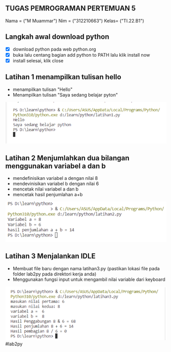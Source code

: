 ## TUGAS PEMROGRAMAN PERTEMUAN 5

Nama = ("M Muammar")
Nim  = ("312210663")
Kelas= ("TI.22.B1")


## Langkah awal download **python**

- [x] download python pada web python.org
- [x] buka lalu centang bagian add python to PATH lalu klik install now
- [x] install selesai, klik close

## Latihan 1 menampilkan tulisan hello


-  menampilkan tulisan "Hello"
- Menampilkan tulisan "Saya sedang belajar pyton"

![image](image\output-latihan1.png)

 ## Latihan 2 Menjumlahkan dua bilangan menggunakan variabel a dan b


 - mendefinisikan variabel a dengan nilai 8
 - mendevinisikan variabel b dengan nilai 6
 - mencetak nilai variabel a dan b
 - mencetak hasil penjumlahan a+b

![image](image\output-latihan2.PNG)

## Latihan 3 Menjalankan IDLE


- Membuat file baru dengan nama latihan3.py (pastikan lokasi file pada folder lab2py pada direktori kerja anda)
- Menggunakan fungsi input untuk mengambil nilai variable dari keyboard

![image](image\output-latihan3.PNG)
#lab2py

